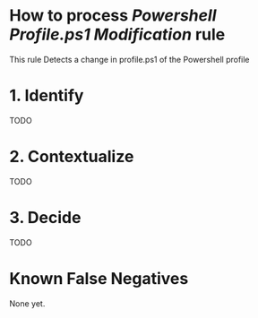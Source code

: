 # How to process *Powershell Profile.ps1 Modification* rule
This rule Detects a change in profile.ps1 of the Powershell profile

# 1. Identify
TODO

# 2. Contextualize
TODO

# 3. Decide
TODO

# Known False Negatives
None yet.
